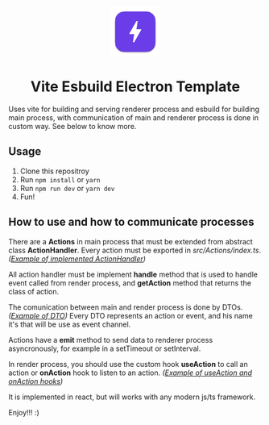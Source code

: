 <p align="center">
  <img src="./resources/icons/icon.png" alt="esbuild: An extremely fast JavaScript bundler">
    <h1 style="text-align:center">Vite Esbuild Electron Template</h1>
</p>

Uses vite for building and serving renderer process and esbuild for building main process, with communication of main and renderer process is done in custom way. See below to know more.

## Usage

1. Clone this repositroy
2. Run `npm install` or `yarn`
3. Run `npm run dev` or `yarn dev`
4. Fun!

## How to use and how to communicate processes

There are a **Actions** in main process that must be extended from abstract class **ActionHandler**. Every action must be exported in _src/Actions/index.ts_. _([Example of implemented ActionHandler]("https://github.com/devdotcoded/vite-esbuild-electron-temaple/blob/main/src/main/src/Actions/messages/SendMessageHandler.ts"))_

All action handler must be implement **handle** method that is used to handle event called from render process, and **getAction** method that returns the class of action.

The comunication between main and render process is done by DTOs. _([Example of DTO](https://github.com/devdotcoded/vite-esbuild-electron-temaple/blob/main/src/common/src/domain/actions/messages/SendMessage.ts))_ Every DTO represents an action or event, and his name it's that will be use as event channel.

Actions have a **emit** method to send data to renderer process asyncronously, for example in a setTimeout or setInterval.

In render process, you should use the custom hook **useAction** to call an action or **onAction** hook to listen to an action. *([Example of useAction and onAction hooks](https://github.com/devdotcoded/vite-esbuild-electron-temaple/blob/main/src/render/app.tsx))*

It is implemented in react, but will works with any modern js/ts framework.

Enjoy!!! :)
